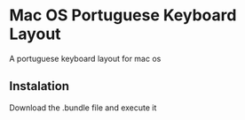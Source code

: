 # Mac OS Portuguese Keyboard Layout
A portuguese keyboard layout for mac os

## Instalation
Download the .bundle file and execute it
